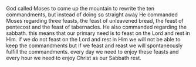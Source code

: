 God called Moses to come up the mountain to rewrite the ten commandments, but
instead of doing so straight away He commanded Moses regarding three feasts, the 
feast of unleavened bread, the feast of pentecost and the feast of tabernacles. He
also commanded regarding the sabbath. this means that our primary need is to feast
on the Lord and rest in Him. if we do not feast on the Lord and rest in Him we will
not be able to keep the commandments but if we feast and reast we will spontaneously
fulfill the commandments. every day we need to enjoy these feasts and every hour we
need to enjoy Christ as our Sabbath rest.
